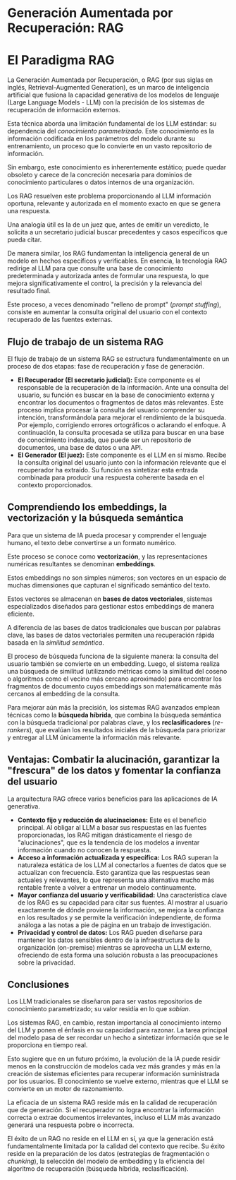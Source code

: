 # **Generación Aumentada por Recuperación: RAG**

# **El Paradigma RAG**

La Generación Aumentada por Recuperación, o RAG (por sus siglas en inglés, Retrieval-Augmented Generation), es un marco de inteligencia artificial que fusiona la capacidad generativa de los modelos de lenguaje (Large Language Models - LLM) con la precisión de los sistemas de recuperación de información externos.

Esta técnica aborda una limitación fundamental de los LLM estándar: su dependencia del *conocimiento parametrizado*. Este conocimiento es la información codificada en los parámetros del modelo durante su entrenamiento, un proceso que lo convierte en un vasto repositorio de información.

Sin embargo, este conocimiento es inherentemente estático; puede quedar obsoleto y carece de la concreción necesaria para dominios de conocimiento particulares o datos internos de una organización.

Los RAG resuelven este problema proporcionando al LLM información oportuna, relevante y autorizada en el momento exacto en que se genera una respuesta.

Una analogía útil es la de un juez que, antes de emitir un veredicto, le solicita a un secretario judicial buscar precedentes y casos específicos que pueda citar.

De manera similar, los RAG fundamentan la inteligencia general de un modelo en hechos específicos y verificables. En esencia, la tecnología RAG redirige al LLM para que consulte una base de conocimiento predeterminada y autorizada antes de formular una respuesta, lo que mejora significativamente el control, la precisión y la relevancia del resultado final.

Este proceso, a veces denominado "relleno de prompt" (*prompt stuffing*), consiste en aumentar la consulta original del usuario con el contexto recuperado de las fuentes externas.

## **Flujo de trabajo de un sistema RAG**

El flujo de trabajo de un sistema RAG se estructura fundamentalmente en un proceso de dos etapas: fase de recuperación y fase de generación.

* **El Recuperador (El secretario judicial):** Este componente es el responsable de la recuperación de la información. Ante una consulta del usuario, su función es buscar en la base de conocimiento externa y encontrar los documentos o fragmentos de datos más relevantes. Este proceso implica  procesar la consulta del usuario comprender su intención, transformándola para mejorar el rendimiento de la búsqueda. Por ejemplo, corrigiendo errores ortográficos o aclarando el enfoque. A continuación, la consulta procesada se utiliza para buscar en una base de conocimiento indexada, que puede ser un repositorio de documentos, una base de datos o una API.
* **El Generador (El juez):** Este componente es el LLM en sí mismo. Recibe la consulta original del usuario junto con la información relevante que el recuperador ha extraído. Su función es sintetizar esta entrada combinada para producir una respuesta coherente basada en el contexto proporcionados.

## **Comprendiendo los embeddings, la vectorización y la búsqueda semántica**

Para que un sistema de IA pueda procesar y comprender el lenguaje humano, el texto debe convertirse a un formato numérico.

Este proceso se conoce como **vectorización**, y las representaciones numéricas resultantes se denominan **embeddings**.

Estos embeddings no son simples números; son vectores en un espacio de muchas dimensiones que capturan el significado semántico del texto.

Estos vectores se almacenan en **bases de datos vectoriales**, sistemas especializados diseñados para gestionar estos embeddings de manera eficiente.

A diferencia de las bases de datos tradicionales que buscan por palabras clave, las bases de datos vectoriales permiten una recuperación rápida basada en la *similitud semántica*.

El proceso de búsqueda funciona de la siguiente manera: la consulta del usuario también se convierte en un embedding. Luego, el sistema realiza una búsqueda de similitud (utilizando métricas como la similitud del coseno o algoritmos como el vecino más cercano aproximado) para encontrar los fragmentos de documento cuyos embeddings son matemáticamente más cercanos al embedding de la consulta.

Para mejorar aún más la precisión, los sistemas RAG avanzados emplean técnicas como la **búsqueda híbrida**, que combina la búsqueda semántica con la búsqueda tradicional por palabras clave, y los **reclasificadores** (*re-rankers*), que evalúan los resultados iniciales de la búsqueda para priorizar y entregar al LLM únicamente la información más relevante.

## **Ventajas: Combatir la alucinación, garantizar la "frescura" de los datos y fomentar la confianza del usuario**

La arquitectura RAG ofrece varios beneficios para las aplicaciones de IA generativa.

* **Contexto fijo y reducción de alucinaciones:** Este es el beneficio principal. Al obligar al LLM a basar sus respuestas en las fuentes proporcionadas, los RAG mitigan drásticamente el riesgo de "alucinaciones", que es la tendencia de los modelos a inventar información cuando no conocen la respuesta.
* **Acceso a información actualizada y específica:** Los RAG superan la naturaleza estática de los LLM al conectarlos a fuentes de datos que se actualizan con frecuencia. Esto garantiza que las respuestas sean actuales y relevantes, lo que representa una alternativa mucho más rentable frente a volver a entrenar un modelo continuamente.
* **Mayor confianza del usuario y verificabilidad:** Una característica clave de los RAG es su capacidad para citar sus fuentes. Al mostrar al usuario exactamente de dónde proviene la información, se mejora la confianza en los resultados y se permite la verificación independiente, de forma análoga a las notas a pie de página en un trabajo de investigación. 
* **Privacidad y control de datos:** Los RAG pueden diseñarse para mantener los datos sensibles dentro de la infraestructura de la organización (on-premise) mientras se aprovecha un LLM externo, ofreciendo de esta forma  una solución robusta a las preocupaciones sobre la privacidad.

## **Conclusiones**
Los LLM tradicionales se diseñaron para ser vastos repositorios de conocimiento parametrizado; su valor residía en lo que *sabían*.

Los sistemas RAG, en cambio, restan importancia al conocimiento interno del LLM y ponen el énfasis en su capacidad para razonar. La tarea principal del modelo pasa de ser recordar un hecho a sintetizar información que se le proporciona en tiempo real.

Esto sugiere que en un futuro próximo, la evolución de la IA puede residir menos en la construcción de modelos cada vez más grandes y más en la creación de sistemas eficientes para recuperar información suministrada por los usuarios. El conocimiento se vuelve externo, mientras que el LLM se convierte en un motor de razonamiento.

La eficacia de un sistema RAG reside más en la calidad de recuperación que de generación. Si el recuperador no logra encontrar la información correcta o extrae documentos irrelevantes, incluso el LLM más avanzado generará una respuesta pobre o incorrecta.

El éxito de un RAG no reside en el LLM en sí, ya que la generación está fundamentalmente limitada por la calidad del contexto que recibe. Su éxito reside en la preparación de los datos (estrategias de fragmentación o *chunking*), la selección del modelo de embedding y la eficiencia del algoritmo de recuperación (búsqueda híbrida, reclasificación).